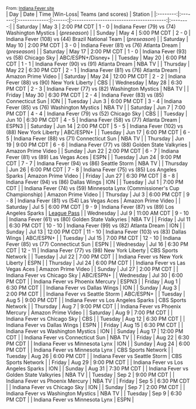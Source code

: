 <small>From: [Indiana Fever site](https://fever.wnba.com/schedule?season=2025&month=all&location=all&opponent=all)</small>  
|    Day   |   Date  |     Time      |Win-Loss|                Teams (and scores)        |  Station |
|:--------:|:-------:|:-------------:|:------:|:----------------------------------------:|:--------:|
| Saturday | May 3 | 2:00 PM CDT | 1 - 0 | Indiana Fever (79) vs (74) Washington Mystics | (*preseason*) |
| Sunday | May 4 | 5:00 PM CDT | 2 - 0 | Indiana Fever (108) vs (44) Brazil National Team | (*preseason*) |
| Saturday | May 10 | 2:00 PM CDT | 3 - 0 | Indiana Fever  (81) vs (76) Atlanta Dream | (*preseason*) |
| Saturday | May 17 | 2:00 PM CDT | 1 - 0 | Indiana Fever (93) vs (58) Chicago Sky | ABC/ESPN+/Disney+ |
| Tuesday | May 20 | 6:00 PM CDT |  1 - 1 | Indiana Fever (90) vs (91) Atlanta Dream | NBA TV |
| Thursday | May 22 | 6:30 PM CDT |  2 - 1  | Indiana Fever (81) vs (76) Atlanta Dream | Amazon Prime Video |
| Saturday | May 24 | 12:00 PM CDT |  2 - 2  | Indiana Fever (88) vs (90) New York Liberty | CBS |
| Wednesday | May 28 | 6:30 PM CDT |  2 - 3  | Indiana Fever (77) vs (82) Washington Mystics | NBA TV |
| Friday | May 30 | 6:30 PM CDT |  2 - 4  | Indiana Fever (83) vs (85) Connecticut Sun | ION |
| Tuesday | Jun 3 | 6:00 PM CDT |  3 - 4  | Indiana Fever (85) vs (76) Washington Mystics | NBA TV |
| Saturday | Jun 7 | 7:00 PM CDT | 4 - 4  | Indiana Fever (79) vs (52) Chicago Sky | CBS |
| Tuesday | Jun 10 | 6:30 PM CDT | 4 - 5 | Indiana Fever (58) vs (77) Atlanta Dream | ESPN3 |
| Saturday | Jun 14 | 2:00 PM CDT | 5 - 5 | Indiana Fever (102) vs (88) New York Liberty | ABC/ESPN+ |
| Tuesday | Jun 17 | 6:00 PM CDT  | 6 - 5 | Indiana Fever (88) vs (71) Connecticut Sun | NBA TV |
| Thursday | Jun 19 | 9:00 PM CDT | 6 - 6 | Indiana Fever (77) vs (88) Golden State Valkyries | Amazon Prime Video |
| Sunday | Jun 22 | 2:00 PM CDT  | 6 - 7  | Indiana Fever (81) vs (89) Las Vegas Aces | ESPN |
| Tuesday | Jun 24 | 9:00 PM CDT | 7 - 7  | Indiana Fever (94) vs (86) Seattle Storm | NBA TV |
| Thursday | Jun 26 | 6:00 PM CDT | 7 - 8 | Indiana Fever (75) vs (85) Los Angeles Sparks | Amazon Prime Video |
| Friday | Jun 27 | 6:30 PM CDT  | 8 - 8  | Indiana Fever (94) vs (86) Dallas Wings | ION |
| Tuesday | Jul 1 | 7:00 PM CDT |       | Indiana Fever (74) vs (59) Minnesota Lynx (Commissioner's Cup Championship)  | Amazon Prime Video |
| Thursday | Jul 3 | 6:00 PM CDT | 9 - 8 | Indiana Fever (81) vs (54) Las Vegas Aces | Amazon Prime Video |
| Saturday | Jul 5 | 6:00 PM CDT | 9 - 9 | Indiana Fever (87) vs (89) Los Angeles Sparks | [League Pass](https://www.wnba.com/leaguepass) |
| Wednesday | Jul 9 | 11:00 AM CDT | 9 - 10 | Indiana Fever (61) vs (80) Golden State Valkyries | NBA TV |
| Friday | Jul 11 | 6:30 PM CDT  | 10 - 10 | Indiana Fever (99) vs (82) Atlanta Dream | ION |
| Sunday | Jul 13 | 12:00 PM CDT | 11 - 10 | Indiana Fever (103) vs (83) Dallas Wings | ABC/ESPN+ |
| Tuesday | Jul 15 | 7:00 PM CDT | 12 - 10 | Indiana Fever (85) vs (77) Connecticut Sun | ESPN |
| Wednesday | Jul 16 | 6:30 PM CDT | 12 - 11 | Indiana Fever (77) vs (98) New York Liberty | CBS Sports Network |
| Tuesday | Jul 22 | 7:00 PM CDT |       | Indiana Fever vs New York Liberty | ESPN |
| Thursday | Jul 24 | 6:00 PM CDT |       | Indiana Fever vs Las Vegas Aces | Amazon Prime Video |
| Sunday | Jul 27 | 2:00 PM CDT |       | Indiana Fever vs Chicago Sky | ABC/ESPN+ |
| Wednesday | Jul 30 | 6:00 PM CDT |       | Indiana Fever vs Phoenix Mercury | ESPN3 |
| Friday | Aug 1 | 6:30 PM CDT |       | Indiana Fever vs Dallas Wings | ION |
| Sunday | Aug 3 | 2:00 PM CDT |       | Indiana Fever vs Seattle Storm | ABC/ESPN+ |
| Tuesday | Aug 5 | 9:00 PM CDT |       | Indiana Fever vs Los Angeles Sparks | CBS Sports Network |
| Thursday | Aug 7 | 9:00 PM CDT |       | Indiana Fever vs Phoenix Mercury | Amazon Prime Video |
| Saturday | Aug 9 | 7:00 PM CDT |       | Indiana Fever vs Chicago Sky | CBS |
| Tuesday | Aug 12 | 6:30 PM CDT |       | Indiana Fever vs Dallas Wings | ESPN |
| Friday | Aug 15 | 6:30 PM CDT |       | Indiana Fever vs Washington Mystics | ION |
| Sunday | Aug 17 | 12:00 PM CDT |       | Indiana Fever vs Connecticut Sun | NBA TV |
| Friday | Aug 22 | 6:30 PM CDT |       | Indiana Fever vs Minnesota Lynx | ION |
| Sunday | Aug 24 | 6:00 PM CDT |       | Indiana Fever vs Minnesota Lynx | CBS Sports Network |
| Tuesday | Aug 26 | 6:00 PM CDT |       | Indiana Fever vs Seattle Storm | CBS Sports Network |
| Friday | Aug 29 | 9:00 PM CDT |       | Indiana Fever vs Los Angeles Sparks | ION |
| Sunday | Aug 31 | 7:30 PM CDT |       | Indiana Fever vs Golden State Valkyries | NBA TV |
| Tuesday | Sep 2 | 9:00 PM CDT |       | Indiana Fever vs Phoenix Mercury | NBA TV |
| Friday | Sep 5 | 6:30 PM CDT |       | Indiana Fever vs Chicago Sky | ION |
| Sunday | Sep 7 | 2:00 PM CDT |       | Indiana Fever vs Washington Mystics | NBA TV |
| Tuesday | Sep 9 | 6:30 PM CDT |       | Indiana Fever vs Minnesota Lynx | ESPN |
